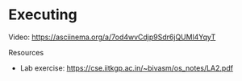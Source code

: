 # Executing

Video: https://asciinema.org/a/7od4wvCdjp9Sdr6jQUMl4YqyT

Resources
* Lab exercise: https://cse.iitkgp.ac.in/~bivasm/os_notes/LA2.pdf
